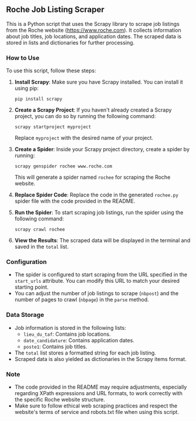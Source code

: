 ## Roche Job Listing Scraper

This is a Python script that uses the Scrapy library to scrape job listings from the Roche website (https://www.roche.com). It collects information about job titles, job locations, and application dates. The scraped data is stored in lists and dictionaries for further processing.

### How to Use

To use this script, follow these steps:

1. **Install Scrapy**: Make sure you have Scrapy installed. You can install it using pip:

   ```
   pip install scrapy
   ```

2. **Create a Scrapy Project**: If you haven't already created a Scrapy project, you can do so by running the following command:

   ```
   scrapy startproject myproject
   ```

   Replace `myproject` with the desired name of your project.

3. **Create a Spider**: Inside your Scrapy project directory, create a spider by running:

   ```
   scrapy genspider rochee www.roche.com
   ```

   This will generate a spider named `rochee` for scraping the Roche website.

4. **Replace Spider Code**: Replace the code in the generated `rochee.py` spider file with the code provided in the README.

5. **Run the Spider**: To start scraping job listings, run the spider using the following command:

   ```
   scrapy crawl rochee
   ```

6. **View the Results**: The scraped data will be displayed in the terminal and saved in the `total` list.

### Configuration

- The spider is configured to start scraping from the URL specified in the `start_urls` attribute. You can modify this URL to match your desired starting point.
- You can adjust the number of job listings to scrape (`nbpost`) and the number of pages to crawl (`nbpage`) in the `parse` method.

### Data Storage

- Job information is stored in the following lists:
  - `lieu_du_taf`: Contains job locations.
  - `date_candidature`: Contains application dates.
  - `poste1`: Contains job titles.
- The `total` list stores a formatted string for each job listing.
- Scraped data is also yielded as dictionaries in the Scrapy items format.

### Note

- The code provided in the README may require adjustments, especially regarding XPath expressions and URL formats, to work correctly with the specific Roche website structure.
- Make sure to follow ethical web scraping practices and respect the website's terms of service and robots.txt file when using this script.
